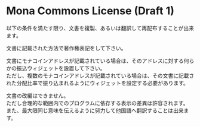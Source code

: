 # Mona Commons License (Draft 1)

以下の条件を満たす限り、文書を複製、あるいは翻訳して再配布することが出来ます。

文書に記載された方法で著作権表記をして下さい。

文書にモナコインアドレスが記載されている場合は、そのアドレスに対する何らかの振込ウィジェットを設置して下さい。  
ただし、複数のモナコインアドレスが記載されている場合は、その文書に記載された分配比率で振り込まれるようにウィジェットを設定する必要があります。

文書の改編はできません。  
ただし合理的な範囲内でのプログラムに依存する表示の差異は許容されます。  
また、最大限同じ意味を伝えるように努力して他国語へ翻訳することは出来ます。

